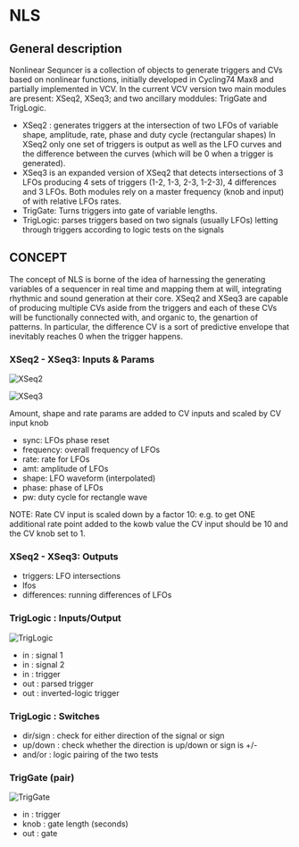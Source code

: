 # NLS

## General description
Nonlinear Sequncer is a collection of objects to generate triggers and CVs based on nonlinear functions, initially developed in Cycling74 Max8 and partially implemented in VCV.
In the current VCV version two main modules are present: XSeq2, XSeq3; and two ancillary moddules: TrigGate and TrigLogic. 
- XSeq2 :  generates triggers at the intersection of two LFOs of variable shape, amplitude, rate, phase and duty cycle (rectangular shapes)
In XSeq2 only one set of triggers is output as well as the LFO curves and the difference between the curves (which will be 0 when a trigger is generated).
- XSeq3 is an expanded version of XSeq2 that detects intersections of 3 LFOs producing 4 sets of triggers (1-2, 1-3, 2-3, 1-2-3), 4 differences and 3 LFOs.
Both modules rely on a master frequency (knob and input) of with relative LFOs rates.
- TrigGate: Turns triggers into gate of variable lengths.
- TrigLogic: parses triggers based on two signals (usually LFOs) letting through triggers according to logic tests on the signals


## CONCEPT
The concept of NLS is borne of the idea of harnessing the generating variables of a sequencer in real time and mapping them at will, integrating rhythmic and sound generation at their core.
XSeq2 and XSeq3 are capable of producing multiple CVs aside from the triggers and each of these CVs will be functionally connected with, and organic to, the genartion of patterns. In particular, the difference CV is a sort of predictive envelope that inevitably reaches 0 when the trigger happens.


### XSeq2 - XSeq3: Inputs & Params
![XSeq2](https://github.com/michelezaccagnini/NLS/blob/main/Images/cross2New.jpg)

![XSeq3](https://github.com/michelezaccagnini/NLS/blob/main/Images/cross3New.jpg)

Amount, shape and rate params are added to CV inputs and scaled by CV input knob
- sync: LFOs phase reset
- frequency: overall frequency of LFOs
- rate: rate for LFOs
- amt: amplitude of LFOs
- shape: LFO waveform (interpolated)
- phase: phase of LFOs
- pw: duty cycle for rectangle wave

NOTE: Rate CV input is scaled down by a factor 10: e.g. to get ONE additional rate point added to the kowb value the CV input should be 10 and the CV knob set to 1.

### XSeq2 - XSeq3: Outputs
- triggers: LFO intersections
- lfos
- differences: running differences of LFOs 

### TrigLogic : Inputs/Output

![TrigLogic](https://github.com/michelezaccagnini/NLS/blob/main/Images/TrigLogic.jpg)

- in : signal 1
- in : signal 2
- in : trigger
- out : parsed trigger
- out : inverted-logic trigger

### TrigLogic : Switches
- dir/sign : check for either direction of the signal or sign
- up/down : check whether the direction is up/down or sign is +/-
- and/or : logic pairing of the two tests

### TrigGate (pair)

![TrigGate](https://github.com/michelezaccagnini/NLS/blob/main/Images/TrigGate.jpg)

- in : trigger
- knob : gate length (seconds)
- out : gate


